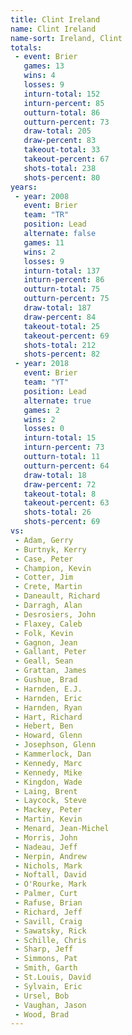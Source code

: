 ```yaml
---
title: Clint Ireland
name: Clint Ireland
name-sort: Ireland, Clint
totals:
 - event: Brier
   games: 13
   wins: 4
   losses: 9
   inturn-total: 152
   inturn-percent: 85
   outturn-total: 86
   outturn-percent: 73
   draw-total: 205
   draw-percent: 83
   takeout-total: 33
   takeout-percent: 67
   shots-total: 238
   shots-percent: 80
years:
 - year: 2008
   event: Brier
   team: "TR"
   position: Lead
   alternate: false
   games: 11
   wins: 2
   losses: 9
   inturn-total: 137
   inturn-percent: 86
   outturn-total: 75
   outturn-percent: 75
   draw-total: 187
   draw-percent: 84
   takeout-total: 25
   takeout-percent: 69
   shots-total: 212
   shots-percent: 82
 - year: 2018
   event: Brier
   team: "YT"
   position: Lead
   alternate: true
   games: 2
   wins: 2
   losses: 0
   inturn-total: 15
   inturn-percent: 73
   outturn-total: 11
   outturn-percent: 64
   draw-total: 18
   draw-percent: 72
   takeout-total: 8
   takeout-percent: 63
   shots-total: 26
   shots-percent: 69
vs:
 - Adam, Gerry
 - Burtnyk, Kerry
 - Case, Peter
 - Champion, Kevin
 - Cotter, Jim
 - Crete, Martin
 - Daneault, Richard
 - Darragh, Alan
 - Desrosiers, John
 - Flaxey, Caleb
 - Folk, Kevin
 - Gagnon, Jean
 - Gallant, Peter
 - Geall, Sean
 - Grattan, James
 - Gushue, Brad
 - Harnden, E.J.
 - Harnden, Eric
 - Harnden, Ryan
 - Hart, Richard
 - Hebert, Ben
 - Howard, Glenn
 - Josephson, Glenn
 - Kammerlock, Dan
 - Kennedy, Marc
 - Kennedy, Mike
 - Kingdon, Wade
 - Laing, Brent
 - Laycock, Steve
 - Mackey, Peter
 - Martin, Kevin
 - Menard, Jean-Michel
 - Morris, John
 - Nadeau, Jeff
 - Nerpin, Andrew
 - Nichols, Mark
 - Noftall, David
 - O'Rourke, Mark
 - Palmer, Curt
 - Rafuse, Brian
 - Richard, Jeff
 - Savill, Craig
 - Sawatsky, Rick
 - Schille, Chris
 - Sharp, Jeff
 - Simmons, Pat
 - Smith, Garth
 - St.Louis, David
 - Sylvain, Eric
 - Ursel, Bob
 - Vaughan, Jason
 - Wood, Brad
---
```

